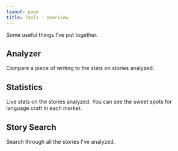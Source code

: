 ```yaml
---
layout: page
title: Tools - Overview
---
```

Some useful things I've put together.

## Analyzer

Compare a piece of writing to the stats on stories analyzed.

## Statistics

Live stats on the stories analyzed. You can see the sweet spots for language craft in each market.

## Story Search

Search through all the stories I've analyzed.
